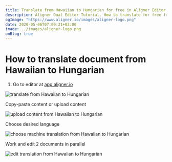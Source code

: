 ```yaml
---
title: Translate from Hawaiian to Hungarian for free in Aligner Editor
description: Aligner Dual Editor Tutorial. How to translate for free from Hawaiian to Hungarian. Aligner is multilingual document management platform. 
ogImage: "https://www.aligner.io/images/aligner-logo.png"
date: 2020-05-06T07:09:21+03:00
image: ../images/aligner-logo.png
onBlog: true
---
```


# How to translate document from Hawaiian to Hungarian

1. Go to editor at [app.aligner.io](https://app.aligner.io "Aligner App web page")

![translate from Hawaiian to Hungarian](../aligner-blank-editor.png "translate from Hawaiian to Hungarian")

Copy-paste content or upload content

![upload content from Hawaiian to Hungarian](../aligner-uploaded-document.png "upload content from Hawaiian to Hungarian")

Choose desired language

![choose machine translation from Hawaiian to Hungarian](../aligner-language-dropdown.png "choose machine translation from Hawaiian to Hungarian")

Work and edit 2 documents in parallel

![edit translation from Hawaiian to Hungarian](../aligner-double-sitded-editor.png "edit translation from Hawaiian to Hungarian")

